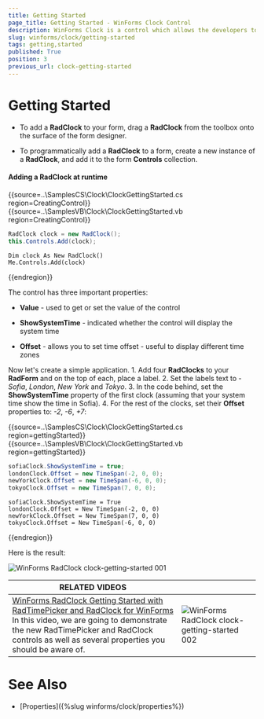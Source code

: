 ```yaml
---
title: Getting Started
page_title: Getting Started - WinForms Clock Control
description: WinForms Clock is a control which allows the developers to use it in their applications to display time to the users.
slug: winforms/clock/getting-started
tags: getting,started
published: True
position: 3
previous_url: clock-getting-started
---
```


# Getting Started

* To add a __RadClock__ to your form, drag a __RadClock__ from the toolbox onto the surface of the form designer.

* To programmatically add a __RadClock__ to a form, create a new instance of a __RadClock__, and add it to the form __Controls__ collection.

#### Adding a RadClock at runtime 

{{source=..\SamplesCS\Clock\ClockGettingStarted.cs region=CreatingControl}} 
{{source=..\SamplesVB\Clock\ClockGettingStarted.vb region=CreatingControl}} 

````C#
RadClock clock = new RadClock();
this.Controls.Add(clock);

````
````VB.NET
Dim clock As New RadClock()
Me.Controls.Add(clock)

````

{{endregion}} 


The control has three important properties:

* __Value__ - used to get or set the value of the control
            

* __ShowSystemTime__ - indicated whether the control will display the system time
            

* __Offset__ - allows you to set time offset - useful to display different time zones
            

Now let's create a simple application. 
1\. Add four __RadClocks__ to your __RadForm__ and on the top of each, place a label. 
2\. Set the labels text to - *Sofia*, *London*, *New York* and *Tokyo*. 
3\. In the code behind, set the __ShowSystemTime__ property of the first clock (assuming that your system time show the time in Sofia). 
4\. For the rest of the clocks, set their __Offset__ properties to: *-2*, *-6*, *+7*:
        
{{source=..\SamplesCS\Clock\ClockGettingStarted.cs region=gettingStarted}} 
{{source=..\SamplesVB\Clock\ClockGettingStarted.vb region=gettingStarted}} 

````C#
sofiaClock.ShowSystemTime = true;
londonClock.Offset = new TimeSpan(-2, 0, 0);
newYorkClock.Offset = new TimeSpan(-6, 0, 0);
tokyoClock.Offset = new TimeSpan(7, 0, 0);

````
````VB.NET
sofiaClock.ShowSystemTime = True
londonClock.Offset = New TimeSpan(-2, 0, 0)
newYorkClock.Offset = New TimeSpan(7, 0, 0)
tokyoClock.Offset = New TimeSpan(-6, 0, 0)

````

{{endregion}} 


Here is the result:

![WinForms RadClock clock-getting-started 001](images/clock-getting-started001.png)


| RELATED VIDEOS |  |
| ------ | ------ |
|[WinForms RadClock Getting Started with RadTimePicker and RadClock for WinForms](http://tv.telerik.com/watch/winforms/getting-started-with-radtimepicker-for-winforms)<br>In this video, we are going to demonstrate the new RadTimePicker and RadClock controls as well as several properties you should be aware of.|![WinForms RadClock clock-getting-started 002](images/clock-getting-started002.png)|

# See Also

* [Properties]({%slug winforms/clock/properties%})
